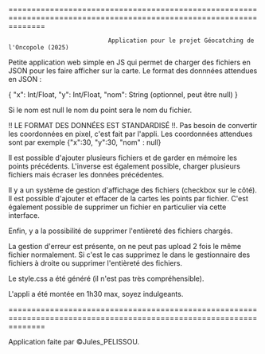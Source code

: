 ====================================================================================================================

                                Application pour le projet Géocatching de l'Oncopole (2025)

Petite application web simple en JS qui permet de charger des fichiers en JSON pour les faire afficher sur la carte.
Le format des donnnées attendues en JSON :

{
  "x": Int/Float,
  "y": Int/Float,
  "nom": String (optionnel, peut être null)
}

Si le nom est null le nom du point sera le nom du fichier.

!! LE FORMAT DES DONNÉES EST STANDARDISÉ !!. Pas besoin de convertir les coordonnées en pixel, c'est fait par l'appli.
Les coordonnées attendues sont par exemple {"x":30, "y":30, "nom" : null}

Il est possible d'ajouter plusieurs fichiers et de garder en mémoire les points précédents. 
L'inverse est également possible, charger plusieurs fichiers mais écraser les données précédentes.

Il y a un système de gestion d'affichage des fichiers (checkbox sur le côté).
Il est possible d'ajouter et effacer de la cartes les points par fichier.
C'est également possible de supprimer un fichier en particulier via cette interface.

Enfin, y a la possibilité de supprimer l'entièreté des fichiers chargés.

La gestion d'erreur est présente, on ne peut pas upload 2 fois le même fichier normalement.
Si c'est le cas supprimez le dans le gestionnaire des fichiers à droite ou supprimer l'entièreté des fichiers.

Le style.css a été généré (il n'est pas très compréhensible).

L'appli a été montée en 1h30 max, soyez indulgeants.

====================================================================================================================

Application faite par ©Jules_PELISSOU.
